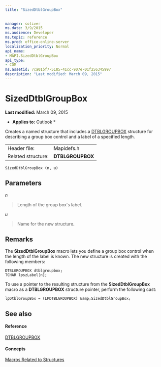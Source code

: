 ```yaml
---
title: "SizedDtblGroupBox"
 
 
manager: soliver
ms.date: 3/9/2015
ms.audience: Developer
ms.topic: reference
ms.prod: office-online-server
localization_priority: Normal
api_name:
- MAPI.SizedDtblGroupBox
api_type:
- COM
ms.assetid: 7ca01bf7-5185-41cc-907e-01f256345997
description: "Last modified: March 09, 2015"
---
```


# SizedDtblGroupBox

 **Last modified:** March 09, 2015 
  
 * **Applies to:** Outlook * 
  
Creates a named structure that includes a [DTBLGROUPBOX](dtblgroupbox.md) structure for describing a group box control and a label of a specified length. 
  
|||
|:-----|:-----|
|Header file:  <br/> |Mapidefs.h  <br/> |
|Related structure:  <br/> |**DTBLGROUPBOX** <br/> |
   
```
SizedDtblGroupBox (n, u)
```

## Parameters

 _n_
  
> Length of the group box's label. 
    
 _u_
  
> Name for the new structure.
    
## Remarks

The **SizedDtblGroupBox** macro lets you define a group box control when the length of the label is known. The new structure is created with the following members: 
  
```
DTBLGROUPBOX dtblgroupbox;
TCHAR lpszLabel[n];

```

To use a pointer to the resulting structure from the **SizedDtblGroupBox** macro as a **DTBLGROUPBOX** structure pointer, perform the following cast: 
  
```
lpDtblGroupBox = (LPDTBLGROUPBOX) &amp;SizedDtblGroupBox;

```

## See also

#### Reference

[DTBLGROUPBOX](dtblgroupbox.md)
#### Concepts

[Macros Related to Structures](macros-related-to-structures.md)

